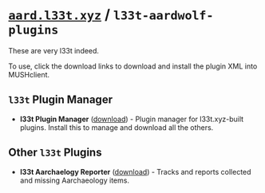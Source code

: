 # [<code>aard.l33t.xyz</code>](https://aard.l33t.xyz) / <code>l33t-aardwolf-plugins</code>

These are very l33t indeed.

To use, click the download links to download and install the plugin XML into MUSHclient.

## <code>l33t</code> Plugin Manager

- **l33t Plugin Manager** ([download](https://raw.githubusercontent.com/l33t-xyz/l33t-aardwolf-plugins/master/l33t_plugin_manager.xml)) - Plugin manager for l33t.xyz-built plugins. Install this to manage and download all the others.

## Other <code>l33t</code> Plugins

- **l33t Aarchaelogy Reporter** ([download](https://raw.githubusercontent.com/l33t-xyz/l33t-aardwolf-plugins/master/l33t_aarch_reporter.xml)) - Tracks and reports collected and missing Aarchaeology items.
